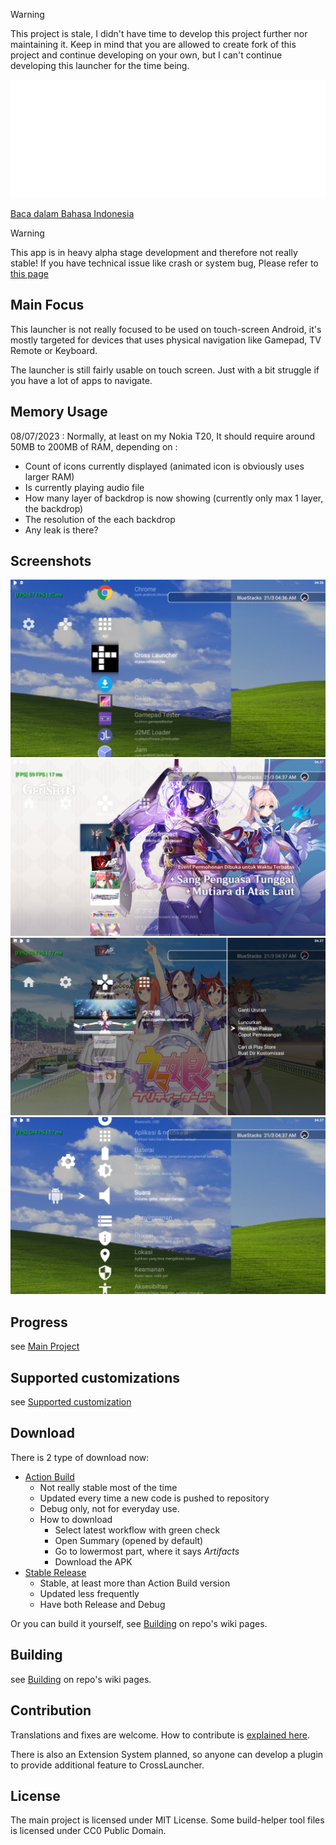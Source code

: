 > [!WARNING]
> This project is stale, I didn't have time to develop this project further nor maintaining it.
> Keep in mind that you are allowed to create fork of this project and continue developing on your own,
> but I can't continue developing this launcher for the time being.

![Cross Launcher Logo](readme_asset/logo_base.png)

[Baca dalam Bahasa Indonesia](README_ID.md)

> [!WARNING]
> This app is in heavy alpha stage development and therefore not really stable! If you have
> technical issue like crash or system bug, Please refer to [this page](https://github.com/EmiyaSyahriel/CrossLauncher/wiki/Error-Reporting)

## Main Focus
This launcher is not really focused to be used on touch-screen Android, it's mostly targeted
for devices that uses physical navigation like Gamepad, TV Remote or Keyboard.

The launcher is still fairly usable on touch screen. Just with a bit struggle if you have a
lot of apps to navigate.

## Memory Usage
08/07/2023 : Normally, at least on my Nokia T20, It should require around 50MB to 200MB of RAM, depending on :
- Count of icons currently displayed (animated icon is obviously uses larger RAM)
- Is currently playing audio file
- How many layer of backdrop is now showing (currently only max 1 layer, the backdrop)
- The resolution of the each backdrop
- Any leak is there?

## Screenshots
![App List](readme_asset/0.png)
![Custom Video Icon dan Backdrop](readme_asset/1.png)
![Apps Options](readme_asset/2.png)
![Android Settings](readme_asset/3.png)

## Progress
see [Main Project](https://github.com/EmiyaSyahriel/CrossLauncher/projects/1)

## Supported customizations
see [Supported customization](https://github.com/EmiyaSyahriel/CrossLauncher/wiki/Customization)

## Download
There is 2 type of download now:
- [Action Build](https://github.com/EmiyaSyahriel/CrossLauncher/actions/workflows/android.yml)
  - Not really stable most of the time
  - Updated every time a new code is pushed to repository
  - Debug only, not for everyday use.
  - How to download
    - Select latest workflow with green check
    - Open Summary (opened by default)
    - Go to lowermost part, where it says *Artifacts*
    - Download the APK
- [Stable Release](https://github.com/EmiyaSyahriel/CrossLauncher/releases)
  - Stable, at least more than Action Build version
  - Updated less frequently
  - Have both Release and Debug

Or you can build it yourself, see [Building](https://github.com/EmiyaSyahriel/CrossLauncher/wiki/Contributing-and-Building-the-App#building) on repo's wiki pages.

## Building
see [Building](https://github.com/EmiyaSyahriel/CrossLauncher/wiki/Contributing-and-Building-the-App#building) on repo's wiki pages.

## Contribution
Translations and fixes are welcome. How to contribute is [explained here](https://github.com/EmiyaSyahriel/CrossLauncher/wiki/Contributing-and-Building-the-App#for-contribution-work).

There is also an Extension System planned, so anyone can develop a plugin to provide additional feature to CrossLauncher.

## License
The main project is licensed under MIT License.
Some build-helper tool files is licensed under CC0 Public Domain.
